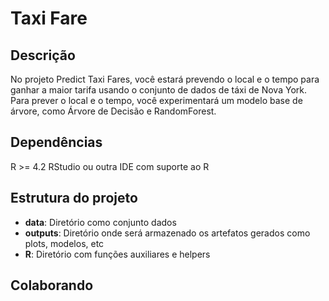 # Taxi Fare

## Descrição
No projeto Predict Taxi Fares, você estará prevendo o local e o tempo para ganhar a maior tarifa usando o conjunto de dados de táxi de Nova York.
Para prever o local e o tempo, você experimentará um modelo base de árvore, como Árvore de Decisão e RandomForest.

## Dependências
R >= 4.2
RStudio ou outra IDE com suporte ao R

## Estrutura do projeto

* **data**: Diretório como conjunto dados
* **outputs**: Diretório  onde será armazenado os artefatos gerados como plots, modelos, etc
* **R**: Diretório com funções auxiliares e helpers

## Colaborando